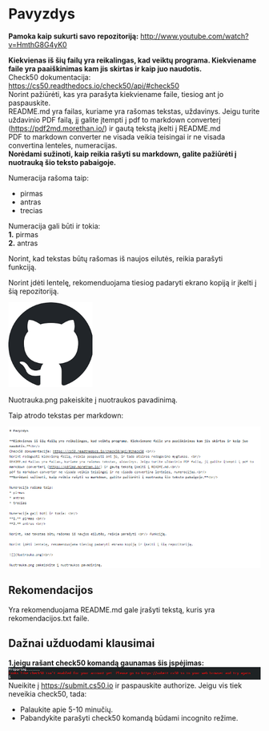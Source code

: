 # Pavyzdys

**Pamoka kaip sukurti savo repozitoriją:** http://www.youtube.com/watch?v=HmthG8G4yK0 <br/>

**Kiekvienas iš šių failų yra reikalingas, kad veiktų programa. Kiekviename faile yra paaiškinimas kam jis skirtas ir kaip juo naudotis.**<br/>
Check50 dokumentacija: https://cs50.readthedocs.io/check50/api/#check50 <br/>
Norint pažiūrėti, kas yra parašyta kiekviename faile, tiesiog ant jo paspauskite. <br/>
README.md yra failas, kuriame yra rašomas tekstas, uždavinys. Jeigu turite uždavinio PDF failą, jį galite įtempti į pdf to markdown converterį (https://pdf2md.morethan.io/) ir gautą tekstą įkelti į README.md<br/>
PDF to markdown converter ne visada veikia teisingai ir ne visada convertina lenteles, numeracijas.<br/>
**Norėdami sužinoti, kaip reikia rašyti su markdown, galite pažiūrėti į nuotrauką šio teksto pabaigoje.**<br/>

Numeracija rašoma taip: 
* pirmas 
* antras
* trecias

Numeracija gali būti ir tokia: <br/>
**1.** pirmas <br/>
**2.** antras <br/> 

Norint, kad tekstas būtų rašomas iš naujos eilutės, reikia parašyti <br/> funkciją.

Norint įdėti lentelę, rekomenduojama tiesiog padaryti ekrano kopiją ir įkelti į šią repozitoriją.

![](Nuotrauka.png)<br/>

Nuotrauka.png pakeiskite į nuotraukos pavadinimą.

Taip atrodo tekstas per markdown:

![](Pavyzdys.png)<br/>

## Rekomendacijos
Yra rekomenduojama README.md gale įrašyti tekstą, kuris yra rekomendacijos.txt faile. <br/>

## Dažnai užduodami klausimai

**1.jeigu rašant check50 komandą gaunamas šis įspėjimas:** <br/>
![](Klaida.png)<br/>
Nueikite į https://submit.cs50.io ir paspauskite authorize.
Jeigu vis tiek neveikia check50, tada:
* Palaukite apie 5-10 minučių.
* Pabandykite parašyti check50 komandą būdami incognito režime.
